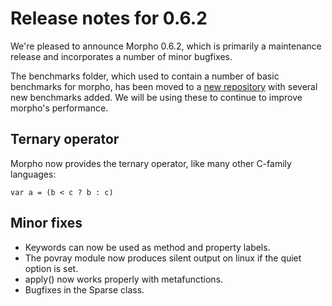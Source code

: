 # Release notes for 0.6.2

We're pleased to announce Morpho 0.6.2, which is primarily a maintenance release and incorporates a number of minor bugfixes.

The benchmarks folder, which used to contain a number of basic benchmarks for morpho, has been moved to a [new repository](https://github.com/Morpho-lang/morpho-benchmark) with several new benchmarks added. We will be using these to continue to improve morpho's performance.

## Ternary operator

Morpho now provides the ternary operator, like many other C-family languages:

    var a = (b < c ? b : c)

## Minor fixes

* Keywords can now be used as method and property labels.
* The povray module now produces silent output on linux if the quiet option is set.
* apply() now works properly with metafunctions.
* Bugfixes in the Sparse class.